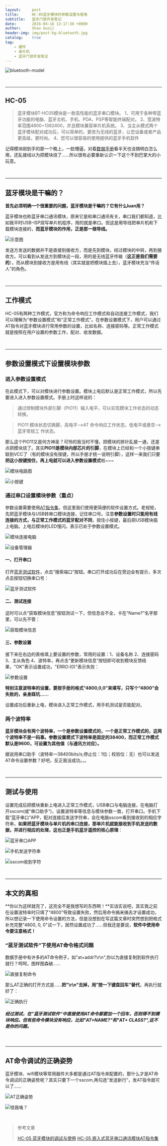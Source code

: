 ```yaml
---
layout:     post
title:      HC-05蓝牙模块的参数设置与使用
subtitle:   蓝牙门锁开发笔记
date:       2016-04-16 13:17:38 +0800
author:     Shao Guoji
header-img: img/post-bg-bluetooth.jpg
catalog:    true
tag:
    - 硬件
    - 单片机
    - 蓝牙门锁开发笔记
---
```


![bluetooth-model](http://odaps2f9v.bkt.clouddn.com/bluetooth-model.jpg)

<br/>

---

## HC-05

> 蓝牙模块BT-HC05模块是一款高性能的蓝牙串口模块。
>    1、可用于各种带蓝牙功能的电脑、蓝牙主机、手机、PDA、PSP等智能终端配对。
>    2、宽波特率范围4800~1382400，并且模块兼容单片机系统。
>    3、当主从模式两个蓝牙模块配对成功后，可以简单的，更改为无线的蓝牙，让您设备或者产品更高级，更时尚。
>    4、您可以很容易的使用提供的蓝牙手机软件


记得模块刚到手的那一个晚上，一脸懵逼，对着[数据手册](http://www.linotux.ch/arduino/HC-0305_serial_module_AT_commamd_set_201104_revised.pdf)看半天也没搞明白怎么用，还乱接线以为把模块烧了……所以很有必要重新认识一下这个不到巴掌大的小玩意。

<br/>

---

## 蓝牙模块是干嘛的？

**首先必须明确一个很重要的问题，蓝牙模块是干嘛的？它有什么luan用？**

蓝牙模块也称蓝牙串口通讯模块，原来它是和串口通讯有关，串口我们都知道，比如我平时USB-ISP烧写单片机程序，用的就是串口。但这是用导线把单片机和下载模块连接的，**而蓝牙模块的作用，正是那一根导线。**

![示意图](http://odaps2f9v.bkt.clouddn.com/%E7%A4%BA%E6%84%8F%E5%9B%BE.png)
 

发送方发送的数据并不是直接到接收方，而是先到模块，经过模块的中转，再到接收方。可以看到从发送方到模块这一段，用的是无线蓝牙传输（**这正是我们需要的**），而从模块到接收方是用有线（其实就是把模块插上去），蓝牙模块充当“传话人”的角色。

<br/>

---

## 工作模式

HC-05有两种工作模式，官方称为命令响应工作模式和自动连接工作模式，我们可以理解为“参数设置模式”和“正常工作模式”。在参数设置模式下，用户可以通过AT指令对蓝牙模块进行常用参数的设置，比如名称、连接密码等。正常工作模式就是按照在用户设置的参数工作，配对、收发数据。

<br/>

---

## 参数设置模式下设置模块参数

### 进入参数设置模式

在此模式下，可以对模块进行参数设置。模块上电后默认是正常工作模式，所以先要进入进入参数设置模式。手册上时这样说的：

> 通过控制模块外部引脚（PIO11）输入电平，可以实现模块工作状态的动态转换。 

> PIO11 模块状态切换脚，高电平-->AT 命令响应工作状态，低电平或悬空-->蓝牙常规工
作状态。 

那么这个PIO11又是何方神圣？可怜的我当时不懂，把模块的排针乱接一通，还差点把模块烧了。其实**PIO11是模块内部芯片的引脚**，在模块上已经和一个小按键串联到VCC了（有的模块没有按键，所以手册才统一说明引脚），这样一来我们只要**把这小按键按住，再上电就可以进入参数设置模式**啦~~~

![模块电路图](http://odaps2f9v.bkt.clouddn.com/%E6%A8%A1%E5%9D%97%E7%94%B5%E8%B7%AF%E5%9B%BE.jpg)

![小按键](http://odaps2f9v.bkt.clouddn.com/%E5%B0%8F%E6%8C%89%E9%94%AE.jpg)

### 通过串口设置模块参数（重点）

参数设置需要使用[AT指令集](http://www.pibot.com/pxl/bluetooth/hc-05-cmd-set.pdf)，但这里我们使用更简便的软件设置方式。老规矩，先把蓝牙模块与USB转串口模块连接，记住串口号。注意**参数设置时只能用有线连接的方式，与正常工作模式的蓝牙配对不同**，按住小按键，最后把USB模块插上电脑。上电后模块的LED慢闪，表示已处于参数设置模式。

![模块连接电脑](http://odaps2f9v.bkt.clouddn.com/%E6%A8%A1%E5%9D%97%E8%BF%9E%E6%8E%A5%E7%94%B5%E8%84%91.jpg)

![设备管理器](http://odaps2f9v.bkt.clouddn.com/%E8%AE%BE%E5%A4%87%E7%AE%A1%E7%90%86%E5%99%A8.png)

#### 一、打开串口

打开[蓝牙测试软件](http://pan.baidu.com/s/1o6BiNDS)，点击“搜索端口”按钮。串口打开成功后在旁边会有提示，多次点击按钮切换串口号：

![蓝牙测试软件](http://odaps2f9v.bkt.clouddn.com/%E8%93%9D%E7%89%99%E6%B5%8B%E8%AF%95%E8%BD%AF%E4%BB%B6.png)

#### 二、测试连接

这时可以点“获取模块信息”按钮测试一下，但信息会不全，卡在“Name?”名字那里，可以先不管：

![获取模块信息](http://odaps2f9v.bkt.clouddn.com/%E8%8E%B7%E5%8F%96%E6%A8%A1%E5%9D%97%E4%BF%A1%E6%81%AF.png)

#### 三、参数设置

接下来在右边的表格填上要设置的参数，常用的设置：1、设备名称 2、连接密码 3、主从角色 4、波特率，再点击“更新模块信息”按钮即可收到模块反馈结果，"OK"表示设置成功，"ERRO:(0)"表示失败：

![参数设置](http://odaps2f9v.bkt.clouddn.com/%E5%8F%82%E6%95%B0%E8%AE%BE%E7%BD%AE.png)

**特别注意波特率的设置，要按手册的格式“4800,0,0”来填写，只写个“4800”会失败的，亲身踩坑……**

设置成功后重新上电，模块进入正常工作模式，用手机测试是否能配对。

### 两个波特率

**蓝牙模块会有两个波特率，一个是参数设置模式的，一个是正常工作模式的，这两个波特率不是一码事。参数设置模式下波特率是固定的38400，而正常工作模式默认是9600，可设置为其他值（与通讯方对应）。**

据说用串口助手（波特率—38400bits/s;停止位：1位；校验位：无）也可以发送AT命令设置参数？好吧，反正我没成功。。。

<br/>

---

## 测试与使用

设置完成后把模块重新上电进入正常工作模式，USB串口与电脑连接，在电脑打开sscom(或“串口助手”)，设置波特率等信息与模块参数一致，打开串口。手机下载“蓝牙串口”APP，配对连接后发送字符串，会在电脑sscom看到接收到的相应字符串，**如果把蓝牙模块与单片机的串口连接，那单片机就能接收到手机发送的数据，并进行相应的处理，这也正是手机蓝牙遥控的核心原理**：

![蓝牙串口APP](http://odaps2f9v.bkt.clouddn.com/img/usage-of-bluetooth-model%E8%93%9D%E7%89%99%E4%B8%B2%E5%8F%A3APP.jpg)

![手机发送字符串](http://odaps2f9v.bkt.clouddn.com/img/usage-of-bluetooth-model%E6%89%8B%E6%9C%BA%E5%8F%91%E9%80%81%E5%AD%97%E7%AC%A6%E4%B8%B2.jpg)

![sscom收到字符](http://odaps2f9v.bkt.clouddn.com/img/usage-of-bluetooth-modelsscom%E6%94%B6%E5%88%B0%E5%AD%97%E7%AC%A6.png)

<br/>

---

## 本文的真相

**你以为这样就完了，这完全不是我想写的东西啊！**实话实说吧，其实我之前在设置波特率时只填了“4800”导致设置失败，然后用命令搞来搞去才设置成功，所以想记录一下使用命令设置的方法，但是没想到在写这篇文章时突然想到把格式补充完整"4800, 0, 0"试一下，居然设置成功了……但我还是要说，**软件中使用命令要注意格式！**

### “蓝牙测试软件”下使用AT命令格式问题

数据手册中有许多的AT命令例子，如"at+addr?\r\n",你以为直接复制到软件执行就行？呵呵，图样图森破……

![直接复制命令](http://odaps2f9v.bkt.clouddn.com/%E7%9B%B4%E6%8E%A5%E5%A4%8D%E5%88%B6%E5%91%BD%E4%BB%A4.png)

那么AT正确的打开方式是……**把"\r\n"去掉，用”按一下键盘回车“替代**，再执行就好了：

![正确执行](http://odaps2f9v.bkt.clouddn.com/%E6%AD%A3%E7%A1%AE%E6%89%A7%E8%A1%8C.png)

##### 经过测试，在”蓝牙测试软件“中直接使用AT命令都要加一个回车，否则得不到模块响应。但有些命令模块没有响应，比如"AT+NAME?"和"AT+ CLASS?",这不是你的问题。

<br/>

---

## AT命令调试的正确姿势

蓝牙模块、wifi模块等常用器件大多都是通过AT指令来配置的，那什么才是AT命令调试的正确姿势呢？其实只要下一个sscom,再勾选“发送新行”，发AT指令就可以了……

![AT正确姿势](http://odaps2f9v.bkt.clouddn.com/AT%E6%AD%A3%E7%A1%AE%E5%A7%BF%E5%8A%BF.png)

![怪我咯？](http://wduploads.gximg.cn/ueditor/php/upload/image/20151120/1447986720331435.jpg)

<br/>

> 参考文章
> 
> [HC-05 蓝牙模块的调试与使用](http://www.bubuko.com/infodetail-653603.html)
> [HC-05 嵌入式蓝牙串口通讯模块AT指令集](http://www.pibot.com/pxl/bluetooth/hc-05-cmd-set.pdf)


